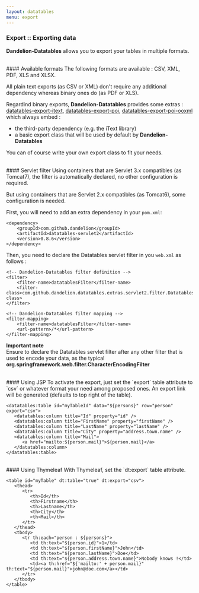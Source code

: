 ```yaml
---
layout: datatables
menu: export
---
```


### Export :: Exporting data

**Dandelion-Datatables** allows you to export your tables in multiple formats.

<br />
#### Available formats
The following formats are available : CSV, XML, PDF, XLS and XLSX.

All plain text exports (as CSV or XML) don\'t require any additional dependency whereas binary ones do (as PDF or XLS). 

Regardind binary exports, **Dandelion-Datatables** provides some extras : [datatables-export-itext](https://github.com/dandelion/dandelion-datatables/tree/master/datatables-extras/datatables-export-itext), [datatables-export-poi](https://github.com/dandelion/dandelion-datatables/tree/master/datatables-extras/datatables-export-poi), [datatables-export-poi-ooxml](https://github.com/dandelion/dandelion-datatables/tree/master/datatables-extras/datatables-export-poi-ooxml) which always embed :

 * the third-party dependency (e.g. the iText library) 
 * a basic export class that will be used by default by **Dandelion-Datatables**

You can of course write your own export class to fit your needs.

<br />
#### Servlet filter
Using containers that are Servlet 3.x compatibles (as Tomcat7), the filter is automatically declared, no other configuration is required. 

But using containers that are Servlet 2.x compatibles (as Tomcat6), some configuration is needed.

First, you will need to add an extra dependency in your `pom.xml`:

    <dependency>
        <groupId>com.github.dandelion</groupId>
        <artifactId>datatables-servlet2</artifactId>
        <version>0.8.6</version>
    </dependency>

Then, you need to declare the Datatables servlet filter in you `web.xml` as follows :

    <!-- Dandelion-Datatables filter definition -->
    <filter>
        <filter-name>datatablesFilter</filter-name>
        <filter-class>com.github.dandelion.datatables.extras.servlet2.filter.DatatablesFilter</filter-class>
    </filter>

    <!-- Dandelion-Datatables filter mapping -->
    <filter-mapping>
        <filter-name>datatablesFilter</filter-name>
        <url-pattern>/*</url-pattern>
    </filter-mapping> 

<p class="alert alert-warn"><strong>Important note</strong><br /> Ensure to declare the Datatables servlet filter after any other filter that is used to encode your data, as the typical <strong>org.springframework.web.filter.CharacterEncodingFilter</strong></p>

<br />
#### Using JSP
To activate the export, just set the `export` table attribute to `csv` or whatever format your need among proposed ones. An export link will be generated (defaults to top right of the table).

	<datatables:table id="myTableId" data="${persons}" row="person" export="csv">
	   <datatables:column title="Id" property="id" />
	   <datatables:column title="FirstName" property="firstName" />
	   <datatables:column title="LastName" property="lastName" />
	   <datatables:column title="City" property="address.town.name" />
	   <datatables:column title="Mail">
	      <a href="mailto:${person.mail}">${person.mail}</a>
	   </datatables:column>
	</datatables:table>

<br />
#### Using Thymeleaf
With Thymeleaf, set the `dt:export` table attribute.

	<table id="myTable" dt:table="true" dt:export="csv">
	   <thead>
	      <tr>
	         <th>Id</th>
	         <th>Firstname</th>
	         <th>Lastname</th>
	         <th>City</th>
	         <th>Mail</th>
	      </tr>
	   </thead>
	   <tbody>
	      <tr th:each="person : ${persons}">
	         <td th:text="${person.id}">1</td>
	         <td th:text="${person.firstName}">John</td>
	         <td th:text="${person.lastName}">Doe</td>
	         <td th:text="${person.address.town.name}">Nobody knows !</td>
	         <td><a th:href="${'mailto:' + person.mail}" th:text="${person.mail}">john@doe.com</a></td>
	      </tr>
	   </tbody>
	</table>

